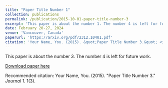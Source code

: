 ```yaml
---
title: "Paper Title Number 1"
collection: publications
permalink: /publication/2015-10-01-paper-title-number-3
excerpt: 'This paper is about the number 1. The number 4 is left for future work.'
date: February 20-27, 2024
venue: 'Vancouver, Canada'
paperurl: 'https://arxiv.org/pdf/2312.10401.pdf'
citation: 'Your Name, You. (2015). &quot;Paper Title Number 3.&quot; <i>Journal 1</i>. 1(3).'
---
```

This paper is about the number 3. The number 4 is left for future work.

[Download paper here](http://academicpages.github.io/files/paper3.pdf)

Recommended citation: Your Name, You. (2015). "Paper Title Number 3." <i>Journal 1</i>. 1(3).
